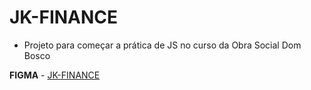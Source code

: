 # JK-FINANCE
 
* Projeto para começar a prática de JS no curso da Obra Social Dom Bosco

**FIGMA** - [JK-FINANCE](https://www.figma.com/design/m0Eh21JiDlt5zqdYu5KGh0/JK-Finance?m=auto&t=1p2JANmXl5ccW7TX-6)

